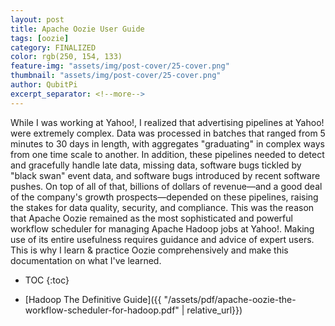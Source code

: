```yaml
---
layout: post
title: Apache Oozie User Guide
tags: [oozie]
category: FINALIZED
color: rgb(250, 154, 133)
feature-img: "assets/img/post-cover/25-cover.png"
thumbnail: "assets/img/post-cover/25-cover.png"
author: QubitPi
excerpt_separator: <!--more-->
---
```


While I was working at Yahoo!, I realized that advertising pipelines at Yahoo! were extremely complex. Data was
processed in batches that ranged from 5 minutes to 30 days in length, with aggregates "graduating" in complex ways from
one time scale to another. In addition, these pipelines needed to detect and gracefully handle late data, missing data,
software bugs tickled by "black swan" event data, and software bugs introduced by recent software pushes. On top of all
of that, billions of dollars of revenue—and a good deal of the company's growth prospects—depended on these pipelines,
raising the stakes for data quality, security, and compliance. This was the reason that Apache Oozie remained as the
most sophisticated and powerful workflow scheduler for managing Apache Hadoop jobs at Yahoo!. Making use of its entire
usefulness requires guidance and advice of expert users. This is why I learn & practice Oozie comprehensively and make
this documentation on what I've learned.

<!--more-->

* TOC
{:toc}

* [Hadoop The Definitive Guide]({{ "/assets/pdf/apache-oozie-the-workflow-scheduler-for-hadoop.pdf" | relative_url}})
